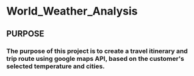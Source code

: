 # World_Weather_Analysis

## PURPOSE

### The purpose of this project is to create a travel itinerary and trip route using google maps API, based on the customer's selected temperature and cities.
